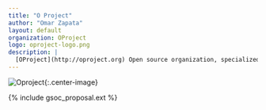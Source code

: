 ```yaml
---
title: "O Project"
author: "Omar Zapata"
layout: default
organization: OProject
logo: oproject-logo.png
description: |
  [OProject](http://oproject.org) Open source organization, specialized in development  of advaced scientfic software with ROOT, focused  mathematical/statistical tools, machine learning and high performance computing.
---
```


![Oproject](/images/oproject-banner.png){:.center-image}

{% include gsoc_proposal.ext %}
